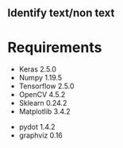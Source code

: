 ## Identify text/non text ##


# Requirements #

 - Keras 2.5.0
 - Numpy 1.19.5
 - Tensorflow 2.5.0
 - OpenCV 4.5.2
 - Sklearn 0.24.2
 - Matplotlib 3.4.2


 <!-- Visualize models -->
 - pydot 1.4.2
 - graphviz 0.16